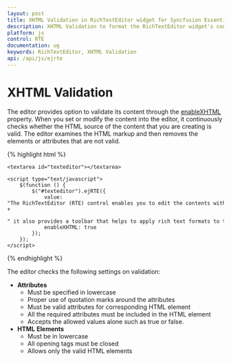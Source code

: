 ```yaml
---
layout: post
title: XHTML Validation in RichTextEditor widget for Syncfusion Essential JS
description: XHTML Validation to format the RichTextEditor widget's content
platform: js
control: RTE
documentation: ug
keywords: RichTextEditor, XHTML Validation
api: /api/js/ejrte
---
```

# XHTML Validation

The editor provides option to validate its content through the [enableXHTML](https://help.syncfusion.com/api/js/ejrte#members:enablexhtml) property. When you set or modify the content into the editor, it continuously checks whether the HTML source of the content that you are creating is valid. The editor examines the HTML markup and then removes the elements or attributes that are not valid. 

{% highlight html %}

    <textarea id="texteditor"></textarea>

    <script type="text/javascript">
        $(function () {
            $("#texteditor").ejRTE({
                value: "The RichTextEditor (RTE) control enables you to edit the contents with insert table and images," +
                " it also provides a toolbar that helps to apply rich text formats to the content entered in the TextArea.",
                enableXHTML: true
            });
        });
    </script>
    
{% endhighlight %}

The editor checks the following settings on validation:

* **Attributes** 
  * Must be specified in lowercase 
  * Proper use of quotation marks around the attributes
  * Must be valid attributes for corresponding HTML element
  * All the required attributes must be included in the HTML element
  * Accepts the allowed values alone such as true or false.
* **HTML** **Elements** 
  * Must be in lowercase 
  * All opening tags must be closed
  * Allows only the valid HTML elements

  
